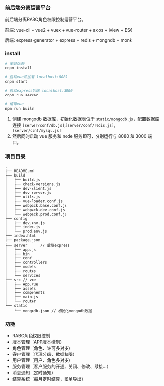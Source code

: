 ### 前后端分离运营平台

前后端分离RABC角色权限控制运营平台。

前端: vue-cli + vue2 + vuex + vue-router + axios + iview + ES6

后端: express-generator + express + redis + mongndb + monk

### install

``` bash
# 安装依赖
cnpm install

# 启动vue热加载 localhost:8080
cnpm start

# 启动express后端 localhost:3000
cnpm run server

# 编译vue
npm run build
```
1. 创建 mongodb 数据库，初始化数据表位于 `static/mongodb.js`，配置数据库连接 `[server/conf/db.js]`,`[server/conf/redis.js]`,`[server/conf/mysql.js]`
2. 然后同时启动 vue 服务和 node 服务即可，分别运行与 8080 和 3000 端口。

### 项目目录

```vim
.
├── README.md
├── build
│   ├── build.js
│   ├── check-versions.js
│   ├── dev-client.js
│   ├── dev-server.js
│   ├── utils.js
│   ├── vue-loader.conf.js
│   ├── webpack.base.conf.js
│   ├── webpack.dev.conf.js
│   └── webpack.prod.conf.js
├── config
│   ├── dev.env.js
│   ├── index.js
│   └── prod.env.js
├── index.html
├── package.json
├── server      // 后端express
│   ├── app.js
│   ├── bin
│   ├── conf
│   ├── controllers
│   ├── models
│   ├── routes
│   └── services
├── src // vue
│   ├── App.vue
│   ├── assets
│   ├── components
│   ├── main.js
│   └── router
└── static
    └── mongodb.json // 初始化mongodb数据
```
### 功能

* RABC角色权限控制
* 版本管理（APP版本控制）
* 角色管理（角色、许可多对多）
* 客户管理（代理分级、数据权限）
* 用户管理（用户、角色多对多）
* 服务管理（客户服务的开通、关闭、修改、续接...）
* 消息通知（定时通知）
* 结算系统（每月定时结算，账单导出）

